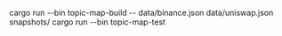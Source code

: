 cargo run --bin topic-map-build -- data/binance.json data/uniswap.json snapshots/
cargo run --bin topic-map-test
